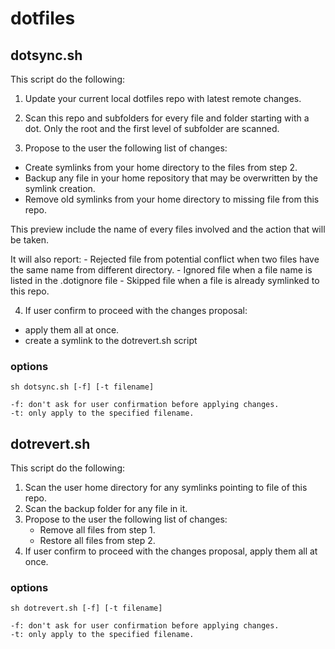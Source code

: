 # dotfiles


## dotsync.sh

This script do the following:

1. Update your current local dotfiles repo with latest remote changes.

2. Scan this repo and subfolders for every file and folder starting with a dot.
   Only the root and the first level of subfolder are scanned.

3. Propose to the user the following list of changes:
  - Create symlinks from your home directory to the files from step 2.
  - Backup any file in your home repository that may be overwritten by the symlink creation.
  - Remove old symlinks from your home directory to missing file from this repo.
  
  This preview include the name of every files involved and the action that will be taken.
  
  It will also report: 
    - Rejected file from potential conflict when two files have the same name from different directory.
    - Ignored file when a file name is listed in the .dotignore file
    - Skipped file when a file is already symlinked to this repo.

4. If user confirm to proceed with the changes proposal:
  - apply them all at once.
  - create a symlink to the dotrevert.sh script

### options    
    sh dotsync.sh [-f] [-t filename] 

    -f: don't ask for user confirmation before applying changes.
    -t: only apply to the specified filename.

## dotrevert.sh

This script do the following:

1. Scan the user home directory for any symlinks pointing to file of this repo.
2. Scan the backup folder for any file in it.
3. Propose to the user the following list of changes:
   - Remove all files from step 1.
   - Restore all files from step 2.
4. If user confirm to proceed with the changes proposal, apply them all at once.
   
### options    
    sh dotrevert.sh [-f] [-t filename] 

    -f: don't ask for user confirmation before applying changes.
    -t: only apply to the specified filename.
   

